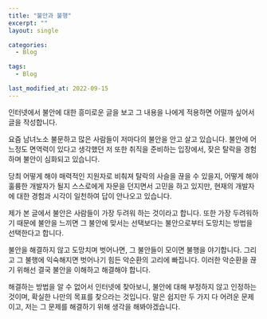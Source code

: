 ```yaml
---
title: "불안과 불행"
excerpt: ""
layout: single

categories:
  - Blog

tags:
  - Blog

last_modified_at: 2022-09-15
---
```


인터넷에서 불안에 대한 흥미로운 글을 보고 그 내용을 나에게 적용하면 어떨까 싶어서 글을 작성합니다.  

요즘 남녀노소 불문하고 많은 사람들이 저마다의 불안을 안고 살고 있습니다. 불안에 어느정도 면역력이 있다고 생각했던 저 또한 취직을 준비하는 입장에서, 잦은 탈락을 경험하며 불안이 심화되고 있습니다.  

당최 어떻게 해야 매력적인 지원자로 비춰져 탈락의 사슬을 끊을 수 있을지, 어떻게 해야 훌륭한 개발자가 될지 스스로에게 자문을 던지면서 고민을 하고 있지만, 현재의 개발자에 대한 경험과 시각이 일천하여 답이 안나오고 있습니다.  
 
제가 본 글에서 불안은 사람들이 가장 두려워 하는 것이라고 합니다. 또한 가장 두려워하기 때문에 불안을 느끼면 그 불안에 맞서는 선택보다는 불안으로부터 도망치는 방법을 선택한다고 합니다. 

불안을 해결하지 않고 도망치며 벗어나면, 그 불안들이 모이면 불행을 야기합니다. 그리고 그 불행에 익숙해지면 벗어나기 힘든 악순환의 고리에 빠집니다. 이러한 악순환을 끊기 위해선 결국 불안을 이해하고 해결해야 합니다.

해결하는 방법을 알 수 없어서 인터넷에 찾아보니, 불안에 대해 부정하지 않고 인정하는 것이며, 확실한 나만의 목표를 찾으라는 것입니다. 말은 쉽지만 두 가지 다 어려운 문제이고, 저는 그 문제를 해결하기 위해 생각을 해봐야겠습니다.

